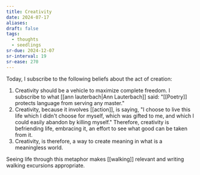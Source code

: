 ```yaml
---
title: Creativity
date: 2024-07-17
aliases: 
draft: false
tags:
  - thoughts
  - seedlings
sr-due: 2024-12-07
sr-interval: 19
sr-ease: 270
---
```

Today, I subscribe to the following beliefs about the act of creation:
1. Creativity should be a vehicle to maximize complete freedom. I subscribe to what [[ann lauterbach|Ann Lauterbach]] said: "[[Poetry]] protects language from serving any master."
2. Creativity, because it involves [[action]], is saying, "I choose to live this life which I didn't choose for myself, which was gifted to me, and which I could easily abandon by killing myself." Therefore, creativity is befriending life, embracing it, an effort to see what good can be taken from it.
3. Creativity, is therefore, a way to create meaning in what is a meaningless world.

Seeing life through this metaphor makes [[walking]] relevant and writing walking excursions appropriate.